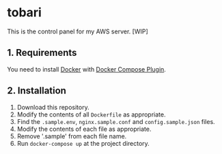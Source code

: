# tobari

This is the control panel for my AWS server. [WIP]

## 1. Requirements

You need to install [Docker](https://www.docker.com) with [Docker Compose Plugin](https://docs.docker.com/compose/install/).

## 2. Installation

1. Download this repository.
2. Modify the contents of all `Dockerfile` as appropriate.
3. Find the `.sample.env`, `nginx.sample.conf` and `config.sample.json` files.
4. Modify the contents of each file as appropriate.
5. Remove '.sample' from each file name.
6. Run `docker-compose up` at the project directory.